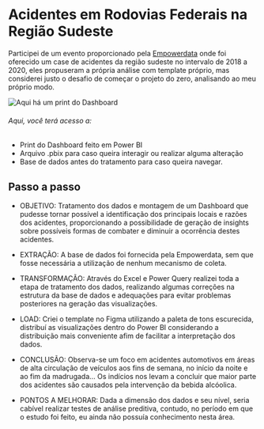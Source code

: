 # Acidentes em Rodovias Federais na Região Sudeste
Participei de um evento proporcionado pela [Empowerdata](https://www.linkedin.com/company/empdata/) onde foi oferecido um case de acidentes da região sudeste no intervalo de 2018 a 2020, eles propuseram a própria análise com template próprio, mas considerei justo o desafio de começar o projeto do zero, analisando ao meu próprio modo.

![Aqui há um print do Dashboard](https://github.com/BitencourtVitor/bitencourtvitor/blob/main/Acidentes%20em%20Rodovias%20Federais%20na%20Regi%C3%A3o%20Sudeste/print%20dashboard%20completo.png)

###### Aqui, você terá acesso a:
- Print do Dashboard feito em Power BI
- Arquivo .pbix para caso queira interagir ou realizar alguma alteração
- Base de dados antes do tratamento para caso queira navegar.

## Passo a passo
- OBJETIVO: Tratamento dos dados e montagem de um Dashboard que pudesse tornar possível a identificação dos principais locais e razões dos acidentes,
proporcionando a possibilidade de geração de insights sobre possíveis formas de combater e diminuir a ocorrência destes acidentes.

- EXTRAÇÃO: A base de dados foi fornecida pela Empowerdata, sem que fosse necessária a utilização de nenhum 
mecanismo de coleta.
- TRANSFORMAÇÃO: Através do Excel e Power Query realizei toda a etapa de tratamento dos dados, realizando algumas correções na estrutura da base de dados e adequações
para evitar problemas posteriores na geração das visualizações.
- LOAD: Criei o template no Figma utilizando a paleta de tons escurecida, distribuí as visualizações dentro do Power BI considerando
a distribuição mais conveniente afim de facilitar a interpretação dos dados.
- CONCLUSÃO: Observa-se um foco em acidentes automotivos em áreas de alta circulação de veículos aos fins de semana, no início da noite e ao fim da madrugada... Os indícios nos levam a concluir que maior parte dos acidentes são causados pela intervenção da bebida alcóolica.
- PONTOS A MELHORAR: Dada a dimensão dos dados e seu nível, seria cabível realizar testes de análise preditiva, contudo, no período em que o estudo foi feito, eu ainda não possuía conhecimento nesta área.
